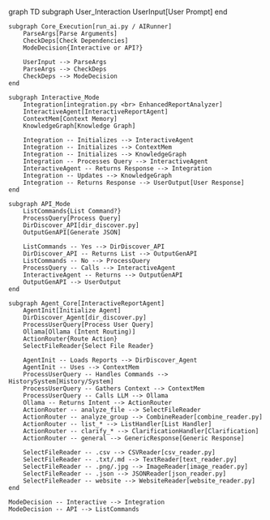 graph TD
    subgraph User_Interaction
        UserInput[User Prompt]
    end

    subgraph Core_Execution[run_ai.py / AIRunner]
        ParseArgs[Parse Arguments]
        CheckDeps[Check Dependencies]
        ModeDecision{Interactive or API?}

        UserInput --> ParseArgs
        ParseArgs --> CheckDeps
        CheckDeps --> ModeDecision
    end

    subgraph Interactive_Mode
        Integration[integration.py <br> EnhancedReportAnalyzer]
        InteractiveAgent[InteractiveReportAgent]
        ContextMem[Context Memory]
        KnowledgeGraph[Knowledge Graph]
        
        Integration -- Initializes --> InteractiveAgent
        Integration -- Initializes --> ContextMem
        Integration -- Initializes --> KnowledgeGraph
        Integration -- Processes Query --> InteractiveAgent
        InteractiveAgent -- Returns Response --> Integration
        Integration -- Updates --> KnowledgeGraph
        Integration -- Returns Response --> UserOutput[User Response]
    end

    subgraph API_Mode
        ListCommands{List Command?}
        ProcessQuery[Process Query]
        DirDiscover_API[dir_discover.py]
        OutputGenAPI[Generate JSON]
        
        ListCommands -- Yes --> DirDiscover_API
        DirDiscover_API -- Returns List --> OutputGenAPI
        ListCommands -- No --> ProcessQuery
        ProcessQuery -- Calls --> InteractiveAgent
        InteractiveAgent -- Returns --> OutputGenAPI
        OutputGenAPI --> UserOutput
    end

    subgraph Agent_Core[InteractiveReportAgent]
        AgentInit[Initialize Agent]
        DirDiscover_Agent[dir_discover.py]
        ProcessUserQuery[Process User Query]
        Ollama[Ollama (Intent Routing)]
        ActionRouter{Route Action}
        SelectFileReader{Select File Reader}
        
        AgentInit -- Loads Reports --> DirDiscover_Agent
        AgentInit -- Uses --> ContextMem
        ProcessUserQuery -- Handles Commands --> HistorySystem[History/System]
        ProcessUserQuery -- Gathers Context --> ContextMem
        ProcessUserQuery -- Calls LLM --> Ollama
        Ollama -- Returns Intent --> ActionRouter
        ActionRouter -- analyze_file --> SelectFileReader
        ActionRouter -- analyze_group --> CombineReader[combine_reader.py]
        ActionRouter -- list_* --> ListHandler[List Handler]
        ActionRouter -- clarify_* --> ClarificationHandler[Clarification]
        ActionRouter -- general --> GenericResponse[Generic Response]
        
        SelectFileReader -- .csv --> CSVReader[csv_reader.py]
        SelectFileReader -- .txt/.md --> TextReader[text_reader.py]
        SelectFileReader -- .png/.jpg --> ImageReader[image_reader.py]
        SelectFileReader -- .json --> JSONReader[json_reader.py]
        SelectFileReader -- website --> WebsiteReader[website_reader.py]
    end

    ModeDecision -- Interactive --> Integration
    ModeDecision -- API --> ListCommands